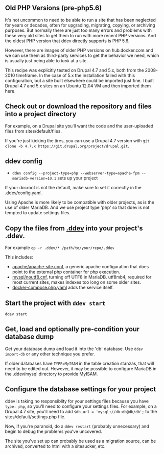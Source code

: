 ## Old PHP Versions (pre-php5.6)

It's not uncommon to need to be able to run a site that has been neglected for years or decades, often for upgrading, migrating, copying, or archiving purposes. But normally there are just too many errors and problems with these very old sites to get them to run with more recent PHP versions. And the oldest PHP version that ddev directly supports is PHP 5.6. 

However, there are images of older PHP versions on hub.docker.com and we can use them as third-party services to get the behavior we need, which is usually just being able to *look* at a site.

This recipe was explicitly tested on Drupal 4.7 and 5.x, both from the 2008-2010 timeframe. In the case of 5.x the installation failed with this configuration, but a site built elsewhere could be imported just fine. I built Drupal 4.7 and 5.x sites on an Ubuntu 12.04 VM and then imported them here. 

## Check out or download the repository and files into a project directory

For example, on a Drupal site you'll want the code and the user-uploaded files from sites/default/files.

If you're just kicking the tires, you can use a Drupal 4.7 version with `git clone -b 4.7.x https://git.drupal.org/project/drupal.git`.

## ddev config

*  `ddev config --project-type=php --webserver-type=apache-fpm --mariadb-version=10.1` sets up your project

If your docroot is not the default, make sure to set it correctly in the .ddev/config.yaml.

Using Apache is more likely to be compatible with older projects, as is the use of older MariaDB. And we use project type 'php' so that ddev is not tempted to update settings files.

## Copy the files from [.ddev](.ddev) into your project's .ddev. 

For example `cp -r .ddev/* /path/to/your/repo/.ddev`

This includes:

* [apache/apache-site.conf](.ddev/apache/apache-site.conf), a generic apache configuration that does point to the external php container for php execution.
* [mysql/noutf8.cnf](.ddev/mysql/noutf8.cnf), turning off UTF8 in MariaDB. utf8mb4, required for most current sites, makes indexes too long on some older sites.
* [docker-compose.php.yaml](.ddev/docker-compose.php.yaml) adds the service itself.

## Start the project with `ddev start`

`ddev start`

## Get, load and optionally pre-condition your database dump

Get your database dump and load it into the 'db' database. Use `ddev import-db` or any other technique you prefer.

If older databases have `TYPE=MyISAM` in the table creation stanzas, that will need to be edited out. However, it may be possible to configure MariaDB in the .ddev/mysql directory to provide MyISAM.


## Configure the database settings for your project

ddev is taking no responsiblity for your settings files because you have `type: php`, so you'll need to configure your settings files. For example, on a Drupal 4.7 site, you'll need to add `$db_url = 'mysql://db:db@db/db';` to the sites/default/settings.php file.


Now, if you're paranoid, do a `ddev restart` (probably unnecessary) and begin to debug the problems you've uncovered. 

The site you've set up can probably be used as a migration source, can be archived, converted to html with a sitesucker, etc.

